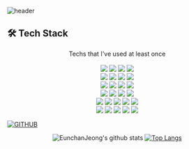 ![header](https://capsule-render.vercel.app/api?type=waving&color=timeGradient&text=Welcome%20to%20Eunchan's%20GitHub%20👋&animation=twinkling&fontSize=35&fontAlignY=40&fontAlign=50&height=250)

## 🛠 Tech Stack
<div align="center"> 

  Techs that I've used at least once <br>
  <br>
  <img src="https://img.shields.io/badge/Python-3776AB?style=flat&logo=Python&logoColor=white"/>
  <img src="https://img.shields.io/badge/Java-437291?style=flat&logo=OpenJDK&logoColor=white"/>
  <img src="https://img.shields.io/badge/C++-00599C?style=flat&logo=cplusplus&logoColor=white"/>
  <img src="https://img.shields.io/badge/C-A8B9CC?style=flat&logo=C&logoColor=white"/>
  <br>
  <img src="https://img.shields.io/badge/Tensorflow-FF6F00?style=flat&logo=tensorflow&logoColor=white"/> <img src="https://img.shields.io/badge/Keras-D00000?style=flat&logo=keras&logoColor=white"/>  <img src="https://img.shields.io/badge/OpenAI-412991?style=flat&logo=OpenAI&logoColor=white"/> <img src="https://img.shields.io/badge/OpenCV-5C3EE8?style=flat&logo=opencv&logoColor=white"/>
  <br>
  <img src="https://img.shields.io/badge/HTML5-E34F26?style=flat&logo=html5&logoColor=white"/> 
  <img src="https://img.shields.io/badge/CSS3-1572B6?style=flat&logo=css3&logoColor=white"/> 
  <img src="https://img.shields.io/badge/Javascript-F7DF1E?style=flat&logo=javascript&logoColor=white"/> 
  <img src="https://img.shields.io/badge/MySQL-4479A1?style=flat&logo=mysql&logoColor=white"/> 
  <br>
   <img src="https://img.shields.io/badge/Django-092E20?style=flat&logo=django&logoColor=white"/>
   <img src="https://img.shields.io/badge/AWS-232F3E?style=flat&logo=Amazon AWS&logoColor=white"/> 
   <img src="https://img.shields.io/badge/Docker-2496ED?style=flat&logo=docker&logoColor=white"/> 
   <img src="https://img.shields.io/badge/Kubernetes-326CE5?style=flat&logo=kubernetes&logoColor=white"/>
  <br>
  <img src="https://img.shields.io/badge/Jupyter notebook-F37626?style=flat&logo=Jupyter&logoColor=white"/>
  <img src="https://img.shields.io/badge/Google Colab-F9AB00?style=flat&logo=googlecolab&logoColor=white"/>
  <img src="https://img.shields.io/badge/Visual Studio Code-007ACC?style=flat&logo=visualstudiocode&logoColor=white"/> 
  <img src="https://img.shields.io/badge/PyCharm-000000?style=flat&logo=pycharm&logoColor=white"/>
  <img src="https://img.shields.io/badge/Eclipse IDE-2C2255?style=flat&logo=Eclipse IDE&logoColor=white"/>
  <br>
  <img src="https://img.shields.io/badge/Git-F05032?style=flat&logo=git&logoColor=white"/>
  <img src="https://img.shields.io/badge/GitHub-181717?style=flat&logo=github&logoColor=white"/>
  <img src="https://img.shields.io/badge/notion-000000?style=flat&logo=notion&logoColor=white"/>
  <img src="https://img.shields.io/badge/Discord-5865F2?style=flat&logo=Discord&logoColor=white"/>
  <img src="https://img.shields.io/badge/Slack-4A154B?style=flat&logo=slack&logoColor=white"/>
</div>



[![GITHUB](https://hits.seeyoufarm.com/api/count/incr/badge.svg?url=https%3A%2F%2Fgithub.com%2FEunchanJeong&count_bg=%23F29494&title_bg=%232F2E2E&icon=github.svg&icon_color=%23FFFFFF&title=GITHUB&edge_flat=false)](https://github.com/EunchanJeong)

<div align="center">
  
  ![EunchanJeong's github stats](https://github-readme-stats.vercel.app/api?username=EunchanJeong&show_icons=true&theme=tokyonight)
  [![Top Langs](https://github-readme-stats.vercel.app/api/top-langs/?username=EunchanJeong&layout=compact&theme=tokyonight)](https://github.com/EunchanJeong/github-readme-stats)
  
</div>

<!--
**EunchanJeong/EunchanJeong** is a ✨ _special_ ✨ repository because its `README.md` (this file) appears on your GitHub profile.

Here are some ideas to get you started:

- 🔭 I’m currently working on ...
- 🌱 I’m currently learning ...
- 👯 I’m looking to collaborate on ...
- 🤔 I’m looking for help with ...
- 💬 Ask me about ...
- 📫 How to reach me: ...
- 😄 Pronouns: ...
- ⚡ Fun fact: ...
-->
